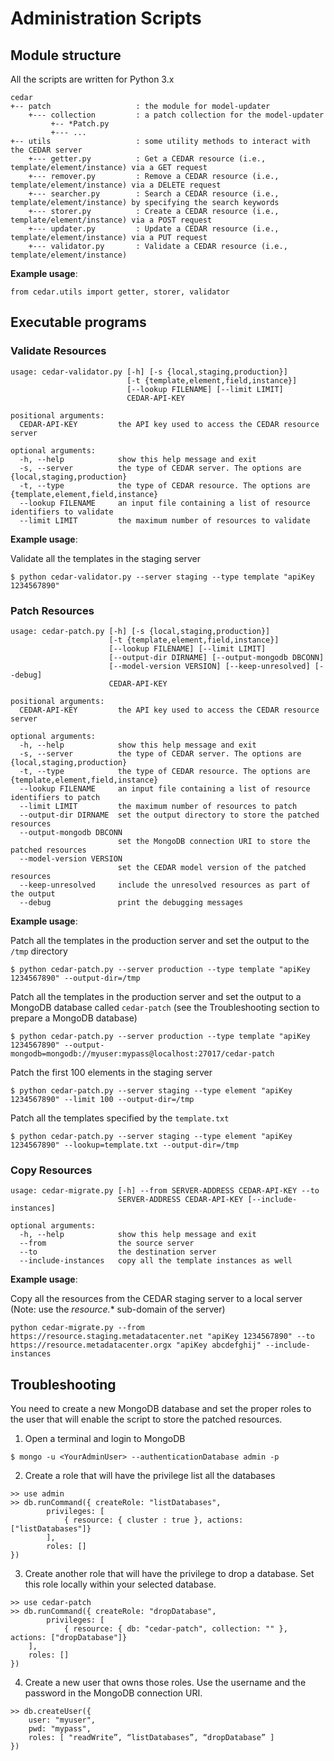 # Administration Scripts

## Module structure

All the scripts are written for Python 3.x

```buildoutcfg
cedar
+-- patch                   : the module for model-updater
    +--- collection         : a patch collection for the model-updater
         +-- *Patch.py
         +--- ...
+-- utils                   : some utility methods to interact with the CEDAR server
    +--- getter.py          : Get a CEDAR resource (i.e., template/element/instance) via a GET request
    +--- remover.py         : Remove a CEDAR resource (i.e., template/element/instance) via a DELETE request
    +--- searcher.py        : Search a CEDAR resource (i.e., template/element/instance) by specifying the search keywords
    +--- storer.py          : Create a CEDAR resource (i.e., template/element/instance) via a POST request
    +--- updater.py         : Update a CEDAR resource (i.e., template/element/instance) via a PUT request
    +--- validator.py       : Validate a CEDAR resource (i.e., template/element/instance)
```

**Example usage**:
```
from cedar.utils import getter, storer, validator
```

## Executable programs

### Validate Resources

```buildoutcfg
usage: cedar-validator.py [-h] [-s {local,staging,production}]
                          [-t {template,element,field,instance}]
                          [--lookup FILENAME] [--limit LIMIT]
                          CEDAR-API-KEY

positional arguments:
  CEDAR-API-KEY         the API key used to access the CEDAR resource server

optional arguments:
  -h, --help            show this help message and exit
  -s, --server          the type of CEDAR server. The options are {local,staging,production}
  -t, --type            the type of CEDAR resource. The options are {template,element,field,instance}
  --lookup FILENAME     an input file containing a list of resource identifiers to validate
  --limit LIMIT         the maximum number of resources to validate
```

**Example usage**:

Validate all the templates in the staging server
```buildoutcfg
$ python cedar-validator.py --server staging --type template "apiKey 1234567890"
```

### Patch Resources

```buildoutcfg
usage: cedar-patch.py [-h] [-s {local,staging,production}]
                      [-t {template,element,field,instance}]
                      [--lookup FILENAME] [--limit LIMIT]
                      [--output-dir DIRNAME] [--output-mongodb DBCONN]
                      [--model-version VERSION] [--keep-unresolved] [--debug]
                      CEDAR-API-KEY

positional arguments:
  CEDAR-API-KEY         the API key used to access the CEDAR resource server

optional arguments:
  -h, --help            show this help message and exit
  -s, --server          the type of CEDAR server. The options are {local,staging,production}
  -t, --type            the type of CEDAR resource. The options are {template,element,field,instance}
  --lookup FILENAME     an input file containing a list of resource identifiers to patch
  --limit LIMIT         the maximum number of resources to patch
  --output-dir DIRNAME  set the output directory to store the patched resources
  --output-mongodb DBCONN
                        set the MongoDB connection URI to store the patched resources
  --model-version VERSION
                        set the CEDAR model version of the patched resources
  --keep-unresolved     include the unresolved resources as part of the output
  --debug               print the debugging messages
```

**Example usage**:

Patch all the templates in the production server and set the output to the `/tmp` directory
```buildoutcfg
$ python cedar-patch.py --server production --type template "apiKey 1234567890" --output-dir=/tmp
```

Patch all the templates in the production server and set the output to a MongoDB database called `cedar-patch` (see the Troubleshooting section to prepare a MongoDB database)
```buildoutcfg
$ python cedar-patch.py --server production --type template "apiKey 1234567890" --output-mongodb=mongodb://myuser:mypass@localhost:27017/cedar-patch
```

Patch the first 100 elements in the staging server
```buildoutcfg
$ python cedar-patch.py --server staging --type element "apiKey 1234567890" --limit 100 --output-dir=/tmp
```

Patch all the templates specified by the `template.txt`
```buildoutcfg
$ python cedar-patch.py --server staging --type element "apiKey 1234567890" --lookup=template.txt --output-dir=/tmp
```

### Copy Resources

```buildoutcfg
usage: cedar-migrate.py [-h] --from SERVER-ADDRESS CEDAR-API-KEY --to
                        SERVER-ADDRESS CEDAR-API-KEY [--include-instances]

optional arguments:
  -h, --help            show this help message and exit
  --from                the source server
  --to                  the destination server
  --include-instances   copy all the template instances as well
```

**Example usage**:

Copy all the resources from the CEDAR staging server to a local server (Note: use the *resource.** sub-domain of the server)
```buildoutcfg
python cedar-migrate.py --from https://resource.staging.metadatacenter.net "apiKey 1234567890" --to https://resource.metadatacenter.orgx "apiKey abcdefghij" --include-instances
```

## Troubleshooting

You need to create a new MongoDB database and set the proper roles to the user that will enable the script to store the patched resources.

1. Open a terminal and login to MongoDB
```buildoutcfg
$ mongo -u <YourAdminUser> --authenticationDatabase admin -p
```

2. Create a role that will have the privilege list all the databases
```buildoutcfg
>> use admin
>> db.runCommand({ createRole: "listDatabases",
     	privileges: [
            { resource: { cluster : true }, actions: ["listDatabases"]}
     	],
     	roles: []
})
```

3. Create another role that will have the privilege to drop a database. Set this role locally within your selected database.
```buildoutcfg
>> use cedar-patch
>> db.runCommand({ createRole: "dropDatabase",
        privileges: [
            { resource: { db: "cedar-patch", collection: "" }, actions: ["dropDatabase"]}
	],
	roles: []
})
```

4. Create a new user that owns those roles. Use the username and the password in the MongoDB connection URI.
```buildoutcfg
>> db.createUser({
   	user: "myuser",
  	pwd: "mypass",
   	roles: [ "readWrite”, “listDatabases”, “dropDatabase” ]
})
```
